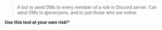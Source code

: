 
> A bot to send DMs to every member of a role in Discord server.
> Can send DMs to @everyone, and to just those who are online.


**Use this tool at your own risk!***

